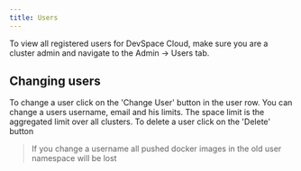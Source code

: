 ```yaml
---
title: Users
---
```


To view all registered users for DevSpace Cloud, make sure you are a cluster admin and navigate to the Admin -> Users tab.

## Changing users

To change a user click on the 'Change User' button in the user row. You can change a users username, email and his limits. The space limit is the aggregated limit over all clusters. To delete a user click on the 'Delete' button

> If you change a username all pushed docker images in the old user namespace will be lost
